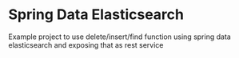 # Spring Data Elasticsearch

Example project to use delete/insert/find function using spring data elasticsearch and exposing that as rest service

